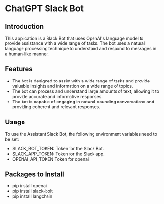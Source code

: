 # ChatGPT Slack Bot

## Introduction
This application is a Slack Bot that uses OpenAI's language model to provide assistance with a wide range of tasks. The bot uses a natural language processing technique to understand and respond to messages in a human-like manner.

## Features
- The bot is designed to assist with a wide range of tasks and provide valuable insights and information on a wide range of topics.
- The bot can process and understand large amounts of text, allowing it to provide accurate and informative responses.
- The bot is capable of engaging in natural-sounding conversations and providing coherent and relevant responses.


## Usage
To use the Assistant Slack Bot, the following environment variables need to be set:
- SLACK_BOT_TOKEN: Token for the Slack Bot.
- SLACK_APP_TOKEN: Token for the Slack app.
- OPENAI_API_TOKEN Token for openai


## Packages to Install 
- pip install openai
- pip install slack-bolt
- pip install langchain
